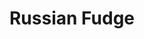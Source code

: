 ---
title: Russian Fudge
tags: ["baking"]
ingredients:
  - 3.5 cups white sugar
  - 125g butter
  - 3 Tbsp golden syrup
  - 1/2 cup milk
  - 1/2 tsp salt
  - 200g sweetened condensed milk
  - 2 tsp vanilla essence
method:
  - Grease a 20cm cake tin. Line with two criss-crossed sheets of baking paper, extending up the sides for easy lifting.
  - In a medium heavy-based saucepan, combine all ingredients except the vanilla.
  - Warm over low heat, stirring, until sugar is completely dissolved (10–15 minutes).
  - Bring to a gentle boil and cook for another 10–15 minutes until mixture reaches soft ball stage (120°C).
  - Remove from heat, stir in vanilla, and let cool for 5 minutes.
  - Beat with an electric mixer for around 10 minutes, until thick, creamy, and no longer glossy.
  - Pour into prepared tin and let cool at room temperature, then refrigerate until fully set.
  - Lift out using the paper, transfer to a board, and cut into small squares.
---